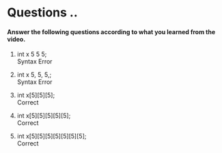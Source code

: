 # Questions ..

#### Answer the following questions according to what you learned from the video.

1. int x 5 5 5;  
   Syntax Error

2. int x 5, 5, 5,;  
   Syntax Error

3. int x[5][5][5];  
   Correct

4. int x[5][5][5][5][5];  
   Correct

5. int x[5][5][5][5][5][5][5];  
   Correct
